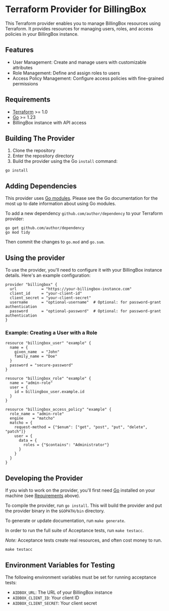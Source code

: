 # Terraform Provider for BillingBox

This Terraform provider enables you to manage BillingBox resources using Terraform. It provides resources for managing users, roles, and access policies in your BillingBox instance.

## Features

- User Management: Create and manage users with customizable attributes
- Role Management: Define and assign roles to users
- Access Policy Management: Configure access policies with fine-grained permissions

## Requirements

- [Terraform](https://developer.hashicorp.com/terraform/downloads) >= 1.0
- [Go](https://golang.org/doc/install) >= 1.23
- BillingBox instance with API access

## Building The Provider

1. Clone the repository
1. Enter the repository directory
1. Build the provider using the Go `install` command:

```shell
go install
```

## Adding Dependencies

This provider uses [Go modules](https://github.com/golang/go/wiki/Modules).
Please see the Go documentation for the most up to date information about using Go modules.

To add a new dependency `github.com/author/dependency` to your Terraform provider:

```shell
go get github.com/author/dependency
go mod tidy
```

Then commit the changes to `go.mod` and `go.sum`.

## Using the provider

To use the provider, you'll need to configure it with your BillingBox instance details. Here's an example configuration:

```hcl
provider "billingbox" {
  url           = "https://your-billingbox-instance.com"
  client_id     = "your-client-id"
  client_secret = "your-client-secret"
  username      = "optional-username"  # Optional: for password-grant authentication
  password      = "optional-password"  # Optional: for password-grant authentication
}
```

### Example: Creating a User with a Role

```hcl
resource "billingbox_user" "example" {
  name = {
    given_name  = "John"
    family_name = "Doe"
  }
  password = "secure-password"
}

resource "billingbox_role" "example" {
  name = "admin-role"
  user = {
    id = billingbox_user.example.id
  }
}

resource "billingbox_access_policy" "example" {
  role_name = "admin-role"
  engine    = "matcho"
  matcho = {
    request-method = {"$enum": ["get", "post", "put", "delete", "patch"]}
    user = {
      data = {
        roles = {"$contains": "Administrator"}
      }
    }
  }
}
```

## Developing the Provider

If you wish to work on the provider, you'll first need [Go](http://www.golang.org) installed on your machine (see [Requirements](#requirements) above).

To compile the provider, run `go install`. This will build the provider and put the provider binary in the `$GOPATH/bin` directory.

To generate or update documentation, run `make generate`.

In order to run the full suite of Acceptance tests, run `make testacc`.

*Note:* Acceptance tests create real resources, and often cost money to run.

```shell
make testacc
```

## Environment Variables for Testing

The following environment variables must be set for running acceptance tests:

- `AIDBOX_URL`: The URL of your BillingBox instance
- `AIDBOX_CLIENT_ID`: Your client ID
- `AIDBOX_CLIENT_SECRET`: Your client secret
